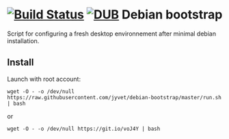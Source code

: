 [![Build Status](https://travis-ci.org/jyvet/debian-bootstrap.svg?branch=master)](https://travis-ci.org/jyvet/debian-bootstrap) [![DUB](https://img.shields.io/dub/l/vibe-d.svg?maxAge=2592000)](./LICENSE.md)
Debian bootstrap
================

Script for configuring a fresh desktop environnement after minimal
debian installation.


Install
-------

Launch with root account:

    wget -O - -o /dev/null  https://raw.githubusercontent.com/jyvet/debian-bootstrap/master/run.sh | bash

or

    wget -O - -o /dev/null https://git.io/voJ4Y | bash

